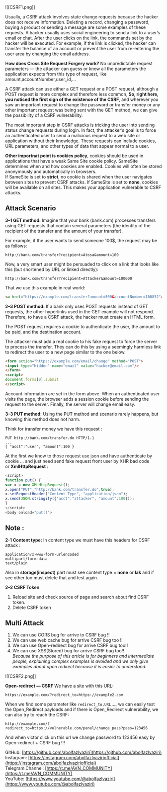 ![[CSRF1.png]]

Usually, a CSRF attack involves state change requests because the hacker does not receive information. Deleting a record, changing a password, buying a product or sending a message are some examples of these requests. A hacker usually uses social engineering to send a link to a user’s email or chat. After the user clicks on the link, the commands set by the hacker will be executed. For example, if the link is clicked, the hacker can transfer the balance of an account or prevent the user from re-entering the user area by changing the email address.

H**ow does Cross Site Request Forgery work?** No unpredictable request parameters — the attacker can guess or know all the parameters the application expects from this type of request, like amount,accountNumber,user_id,…

A CSRF attack can use either a GET request or a POST request, although a POST request is more complex and therefore less common, **So, right here, you noticed the first sign of the existence of the CSRF**, and wherever you saw an important request to change the password or transfer money or any other important request was being sent with the GET method, we can give the possibility of a CSRF vulnerability.

The most important step in CSRF attacks is tricking the user into sending status change requests during login. In fact, the attacker’s goal is to force an authenticated user to send a malicious request to a web site or application without their knowledge. These requests can include cookies, URL parameters, and other types of data that appear normal to a user.

**Other importnat point is cookies policy**, cookies should be used in applications that have a weak Same Site cookie policy. SameSite determines when and how cookies are enabled. Cookies will often be stored anonymously and automatically in browsers.  
If SameSite is set to **strict**, no cookie is shared when the user navigates between sites to prevent CSRF attacks. If SameSite is set to **none**, cookies will be available on all sites. This makes your application vulnerable to CSRF attacks.

## Attack Scenario
**3–1 GET method:** Imagine that your bank (bank.com) processes transfers using GET requests that contain several parameters (the identity of the recipient of the transfer and the amount of your transfer).

For example, if the user wants to send someone 100$, the request may be as follows:

```
http://bank.com/transfer?recipient=Atosa&amount=100
```

Now, a very smart user might be persuaded to click on a link that looks like this (but shortened by URL or linked directly):

```
http://bank.com/transfer?recipient=Attacker&amount=100000
```

That we use this example in real world:

```html
<a href="https://example.com/transfer?amount=500&accountNumber=100852">Click here to get more information</a>.
```

**2–3 POST method:** If a bank only uses POST requests instead of GET requests, the other hyperlinks used in the GET example will not respond. Therefore, to have a CSRF attack, the hacker must create an HTML form.

The POST request requires a cookie to authenticate the user, the amount to be paid, and the destination account.

The attacker must add a real cookie to his fake request to force the server to process the transfer. They can do this by using a seemingly harmless link to redirect the user to a new page similar to the one below.

```html
<form action="https://example.com/email/change" method="POST">  
<input type="hidden" name="email" value="hacker@email.com"/>  
</form>  
<script>  
document.forms[0].submit  
</script>
```

Account information are set in the form above. When an authenticated user visits the page, the browser adds a session cookie before sending the request to the server. Finally, the server will change email easy.

**3–3 PUT method:** Using the PUT method and scenario rarely happens, but knowing this method does not harm.

Think for transfer money we have this request :

```http
PUT http://bank.com/transfer.do HTTP/1.1  
...  
{ "acct":"user", "amount":100 }
```

At the first we know to those request use json and have authenticate by cookie … and just need send fake request front user by XHR bad code or **XmlHttpRequest** :

```js
<script>  
function put() {  
var x = new XMLHttpRequest();  
x.open("PUT","http://bank.com/transfer.do",true);  
x.setRequestHeader("Content-Type", "application/json");  
x.send(JSON.stringify({"acct":"attacker", "amount":100}));   
}  
</script>  
<body onload="put()">
```

## Note :
**2-1 Content type:** In content type we must have this headers for CSRF attack :

```http
application/x-www-form-urlencoded  
multipart/form-data  
text/plain
```

Also in **storage(inspect)** part must see content type = **none** or **lak** and if see other too must delete that and test again.

**2–2 CSRF Token** 
1. Reload site and check source of page and search about find CSRF token.  
2. Delete CSRF token

## Multi Attack
1. We can use CORS bug for arrive to CSRF bug !!  
2. We can use web cache bug for arrive CSRF bug too !!  
3. We can use Open-redirect bug for arrive CSRF bug too!!  
4. We can use XSS(Stored) bug for arrive CSRF bug too!!  
_Because the purpose of this article is for beginners and intermediate people, explaining complex examples is avoided and we only give examples about open redirect because it is easier to understand:_

![[CSRF2.png]]

**Open-redirect — CSRF**
We have a site with this URL:
```
https://example.com/?redirect_to=https://example2.com
```

When we find some parameter like `redirect_to,URL,…`, we can easily test the Open_Redirect payloads and if there is Open_Redirect vulnerability, we can also try to reach the CSRF:
```
http://example.com/?redirect_to=https://vulnerable.com/panel/change_pass?pass=123456
```

And when victor click on this url we change password to 123456 easy by Open-redirect + CSRF bug !!!

GitHub: [https://github.com/abolfazlvaziri](https://github.com/abolfazlvaziri)  
Instagram: [https://instagram.com/abolfazlvaziriofficial](https://instagram.com/abolfazlvaziriofficial)  
Telegram Channel: [https://t.me/AVN_COMMUNITY](https://t.me/AVN_COMMUNITY)  
YouTube: [https://www.youtube.com/@abolfazlvaziri](https://www.youtube.com/@abolfazlvaziri)



